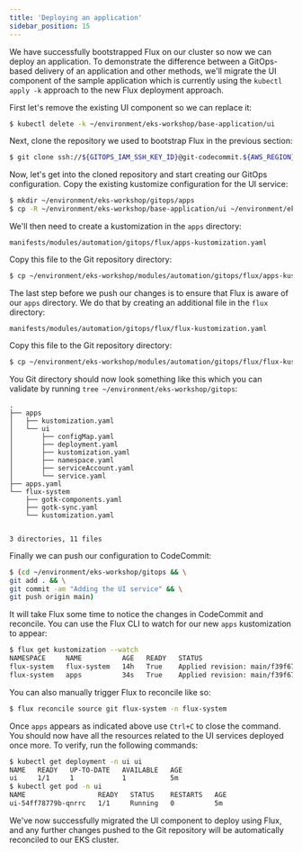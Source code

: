 ```yaml
---
title: 'Deploying an application'
sidebar_position: 15
---
```


We have successfully bootstrapped Flux on our cluster so now we can deploy an application. To demonstrate the difference between a GitOps-based delivery of an application and other methods, we'll migrate the UI component of the sample application which is currently using the `kubectl apply -k` approach to the new Flux deployment approach.

First let's remove the existing UI component so we can replace it:

```bash
$ kubectl delete -k ~/environment/eks-workshop/base-application/ui
```

Next, clone the repository we used to bootstrap Flux in the previous section:

```bash
$ git clone ssh://${GITOPS_IAM_SSH_KEY_ID}@git-codecommit.${AWS_REGION}.amazonaws.com/v1/repos/${EKS_CLUSTER_NAME}-gitops ~/environment/eks-workshop/gitops
```

Now, let's get into the cloned repository and start creating our GitOps configuration. Copy the existing kustomize configuration for the UI service:

```bash
$ mkdir ~/environment/eks-workshop/gitops/apps
$ cp -R ~/environment/eks-workshop/base-application/ui ~/environment/eks-workshop/gitops/apps
```

We'll then need to create a kustomization in the `apps` directory:

```file
manifests/modules/automation/gitops/flux/apps-kustomization.yaml
```

Copy this file to the Git repository directory:

```bash
$ cp ~/environment/eks-workshop/modules/automation/gitops/flux/apps-kustomization.yaml ~/environment/eks-workshop/gitops/apps/kustomization.yaml
```

The last step before we push our changes is to ensure that Flux is aware of our `apps` directory. We do that by creating an additional file in the `flux` directory:

```file
manifests/modules/automation/gitops/flux/flux-kustomization.yaml
```

Copy this file to the Git repository directory:

```bash
$ cp ~/environment/eks-workshop/modules/automation/gitops/flux/flux-kustomization.yaml ~/environment/eks-workshop/gitops/apps.yaml
```

You Git directory should now look something like this which you can validate by running `tree ~/environment/eks-workshop/gitops`:

```
.
├── apps
│   ├── kustomization.yaml
│   └── ui
│       ├── configMap.yaml
│       ├── deployment.yaml
│       ├── kustomization.yaml
│       ├── namespace.yaml
│       ├── serviceAccount.yaml
│       └── service.yaml
├── apps.yaml
└── flux-system
    ├── gotk-components.yaml
    ├── gotk-sync.yaml
    └── kustomization.yaml


3 directories, 11 files
```

Finally we can push our configuration to CodeCommit:

```bash
$ (cd ~/environment/eks-workshop/gitops && \
git add . && \
git commit -am "Adding the UI service" && \
git push origin main)
```

It will take Flux some time to notice the changes in CodeCommit and reconcile. You can use the Flux CLI to watch for our new `apps` kustomization to appear:

```bash test=false
$ flux get kustomization --watch
NAMESPACE     NAME          AGE   READY   STATUS
flux-system   flux-system   14h   True    Applied revision: main/f39f67e6fb870eed5997c65a58c35f8a58515969
flux-system   apps          34s   True    Applied revision: main/f39f67e6fb870eed5997c65a58c35f8a58515969
```

You can also manually trigger Flux to reconcile like so:

```bash wait=30 hook=flux-deployment
$ flux reconcile source git flux-system -n flux-system
```

Once `apps` appears as indicated above use `Ctrl+C` to close the command. You should now have all the resources related to the UI services deployed once more. To verify, run the following commands:

```bash
$ kubectl get deployment -n ui ui
NAME   READY   UP-TO-DATE   AVAILABLE   AGE
ui     1/1     1            1           5m
$ kubectl get pod -n ui
NAME                  READY   STATUS    RESTARTS   AGE
ui-54ff78779b-qnrrc   1/1     Running   0          5m
```

We've now successfully migrated the UI component to deploy using Flux, and any further changes pushed to the Git repository will be automatically reconciled to our EKS cluster.
